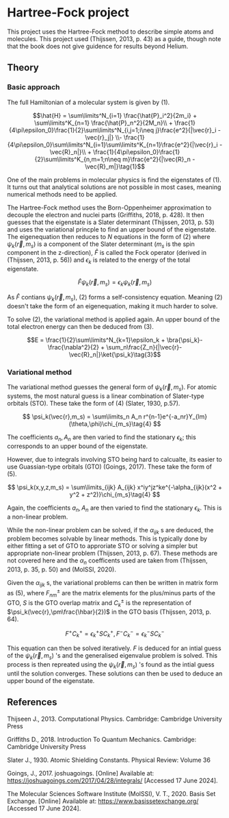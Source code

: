 # Hartree-Fock project

This project uses the Hartree-Fock method to describe simple atoms and molecules. This project used (Thijssen, 2013, p. 43) as a guide, though note that the book does not give guidence for results beyond Helium. 

## Theory

### Basic approach

The full Hamiltonian of a molecular system is given by $(1)$.

$$\hat{H} = \sum\limits^N_{i=1} \frac{\hat{P}_i^2}{2m_i} +  \sum\limits^K_{n=1} \frac{\hat{P}_n^2}{2M_n}\\ + \frac{1}{4\pi\epsilon_0}\frac{1}{2}\sum\limits^N_{i,j=1;i\neq j}\frac{e^2}{|\vec{r}_i - \vec{r}_j|} \\- \frac{1}{4\pi\epsilon_0}\sum\limits^N_{i=1}\sum\limits^K_{n=1}\frac{e^2}{|\vec{r}_i - \vec{R}_n|}\\ + \frac{1}{4\pi\epsilon_0}\frac{1}{2}\sum\limits^K_{n,m=1;n\neq m}\frac{e^2}{|\vec{R}_n - \vec{R}_m|}\tag{1}$$

One of the main problems in molecular physics is find the eigenstates of $(1)$. It turns out that analytical solutions are not possible in most cases, meaning numerical methods need to be applied. 

The Hartree-Fock method uses the Born-Oppenheimer approximation to decouple the electron and nuclei parts (Griffiths, 2018, p. 428). It then guesses that the eigenstate is a Slater determinant (Thijssen, 2013, p. 53) and uses the variational princple to find an upper bound of the eigenstate. The eigenequation then reduces to $N$ equations in the form of $(2)$ where $\psi_k(\vec{r},m_s)$ is a component of the Slater determinant ($m_s$ is the spin component in the z-direction), $\hat{F}$ is called the Fock operator (derived in  (Thijssen, 2013, p. 56)) and $\epsilon_k$ is related to the energy of the total eigenstate.

$$\hat{F}\psi_k(\vec{r},m_s) = \epsilon_k\psi_k(\vec{r},m_s)\tag{2}$$

As $\hat{F}$ contians $\psi_k(\vec{r},m_s)$, $(2)$ forms a self-consistency equation. Meaning $(2)$ doesn't take the form of an eigenequation, making it much harder to solve.


To solve (2), the variational method is applied again. An upper bound of the total electron energy can then be deduced from $(3)$.

$$E = \frac{1}{2}\sum\limits^N_{k=1}\epsilon_k + \bra{\psi_k}-\frac{\nabla^2}{2} + \sum_n\frac{Z_n}{|\vec{r}-\vec{R}_n|}\ket{\psi_k}\tag{3}$$

### Variational method

The variational method guesses the general form of $\psi_k(\vec{r},m_s)$. For atomic systems, the most natural guess is a linear combination of Slater-type orbitals (STO). These take the form of $(4)$ (Slater, 1930, p.57).

$$
\psi_k(\vec{r},m_s) = \sum\limits_n A_n     r^{n-1}e^{-a_nr}Y_{lm}(\theta,\phi)\chi_{m_s}\tag{4}
$$

The coefficients $a_n,A_n$ are then varied to find the stationary $\epsilon_k$; this corresponds to an upper bound of the eigenstate.

However, due to integrals involving STO being hard to calcualte, its easier to use Guassian-type orbitals (GTO) (Goings, 2017). These take the form of $(5)$.

$$
\psi_k(x,y,z,m_s) = \sum\limits_{ijk} A_{ijk} x^iy^jz^ke^{-\alpha_{ijk}(x^2 + y^2 + z^2)}\chi_{m_s}\tag{4}
$$  

Again, the coefficients $a_n,A_n$ are then varied to find the stationary $\epsilon_k$. This is a non-linear problem.


While the non-linear problem can be solved, if the $\alpha_{ijk}$ s are deduced, the problem becomes solvable by linear methods. This is typically done by either fitting a set of GTO to approriate STO or solving a simpler but appropriate non-linear problem (Thijssen, 2013, p. 67). These methods are not covered here and the $\alpha_n$ coefficents used are taken from (Thijssen, 2013, p. 35, p. 50) and (MolSSI, 2020).

Given the $\alpha_{ijk}$ s, the variational problems can then be written in matrix form as $(5)$, where $F_{nm}^{\pm}$ are the matrix elements for the plus/minus parts of the GTO, $S$ is the GTO overlap matrix and $C_k^{\pm}$ is the representation of $\psi_k(\vec{r},\pm\frac{\hbar}{2})$ in the GTO basis (Thijssen, 2013, p. 64).

$$F^+C_k^+ = \epsilon_k^+SC_k^+,F^-C_k^- = \epsilon_k^-SC_k^-\tag{5}$$

This equation can then be solved iteratively. $F$ is deduced for an intial guess of the $\psi_k(\vec{r},m_s)$ 's and the generalised eigenvalue problem is solved. This process is then repreated using the $\psi_k(\vec{r},m_s)$ 's found as the intial guess until the solution converges. These solutions can then be used to deduce an upper bound of the eigenstate.

## References

Thijseen J., 2013. Computational Physics. Cambridge: Cambridge University Press

Griffiths D., 2018. Introduction To Quantum Mechanics.  Cambridge: Cambridge University Press

Slater J., 1930. Atomic Shielding Constants. Physical Review: Volume 36

Goings, J., 2017. joshuagoings. [Online] 
Available at: https://joshuagoings.com/2017/04/28/integrals/
[Accessed 17 June 2024].

The Molecular Sciences Software Institute (MolSSI), V. T., 2020. Basis Set Exchange. [Online] 
Available at: https://www.basissetexchange.org/
[Accessed 17 June 2024].

